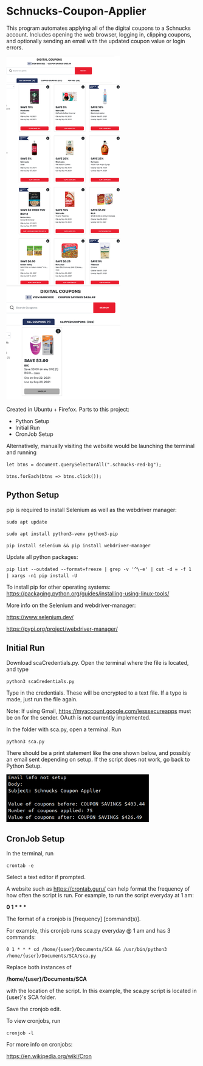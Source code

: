 # Schnucks-Coupon-Applier

  This program automates applying all of the digital coupons to a Schnucks account. Includes opening the web browser, logging in, clipping coupons, and optionally sending an email with the updated coupon value or login errors.
  
  <img src="https://github.com/SrgElephant/Schnucks-Coupon-Applier/blob/main/images/unclipped.png" width="300" height="600">
  
  <img src="https://github.com/SrgElephant/Schnucks-Coupon-Applier/blob/main/images/clipped.png" width="300" height="300">
  
  Created in Ubuntu + Firefox. Parts to this project:
  
* Python Setup
* Initial Run
* CronJob Setup
  
Alternatively, manually visiting the website would be launching the terminal and running
  
  `let btns = document.querySelectorAll(".schnucks-red-bg");`
  
   `btns.forEach(btns => btns.click());`
  
## Python Setup
  
  pip is required to install Selenium as well as the webdriver manager:
  
  `sudo apt update`
  
  `sudo apt install python3-venv python3-pip`
  
  `pip install selenium && pip install webdriver-manager`
  
  Update all python packages:
  
  `pip list --outdated --format=freeze | grep -v '^\-e' | cut -d = -f 1  | xargs -n1 pip install -U`
  
  To install pip for other operating systems:
  https://packaging.python.org/guides/installing-using-linux-tools/
  
  More info on the Selenium and webdriver-manager:
  
  https://www.selenium.dev/
  
  https://pypi.org/project/webdriver-manager/
  
  ## Initial Run
  
  Download scaCredentials.py. Open the terminal where the file is located, and type
  
  `python3 scaCredentials.py`
  
  Type in the credentials. These will be encrypted to a text file. If a typo is made, just run the file again.
  
  Note: If using Gmail, https://myaccount.google.com/lesssecureapps must be on for the sender. OAuth is not currently implemented.
  
  In the folder with sca.py, open a terminal. Run
  
  `python3 sca.py`
  
  There should be a print statement like the one shown below, and possibly an email sent depending on setup. If the script does not work, go back to Python Setup.
  
  <img src="https://github.com/SrgElephant/Schnucks-Coupon-Applier/blob/main/images/output.png" width="375" height="125">
  
## CronJob Setup
  
  In the terminal, run
  
  `crontab -e`
  
  Select a text editor if prompted.
  
  A website such as https://crontab.guru/ can help format the frequency of how often the script is run. For example, to run the script everyday at 1 am:
  
  __0 1 * * *__
  
  The format of a cronjob is [frequency] [command(s)].
  
  For example, this cronjob runs sca.py everyday @ 1 am and has 3 commands:
  
  `0 1 * * * cd /home/{user}/Documents/SCA && /usr/bin/python3 /home/{user}/Documents/SCA/sca.py`
  
  Replace both instances of
  
  __/home/{user}/Documents/SCA__
  
  with the location of the script. In this example, the sca.py script is located in {user}'s SCA folder.
  
  Save the cronjob edit.
  
  To view cronjobs, run
  
  `cronjob -l`
  
  For more info on cronjobs:
  
  https://en.wikipedia.org/wiki/Cron
